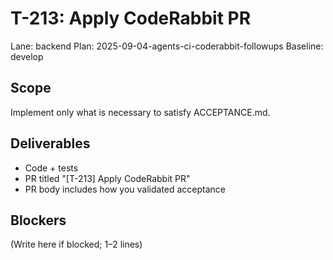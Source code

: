 # T-213: Apply CodeRabbit PR
Lane: backend
Plan: 2025-09-04-agents-ci-coderabbit-followups
Baseline: develop

## Scope
Implement only what is necessary to satisfy ACCEPTANCE.md.

## Deliverables
- Code + tests
- PR titled "[T-213] Apply CodeRabbit PR"
- PR body includes how you validated acceptance

## Blockers
(Write here if blocked; 1–2 lines)
